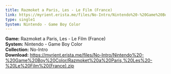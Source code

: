 ```yaml
---
title: Razmoket a Paris, Les - Le Film (France)
link: https://myrient.erista.me/files/No-Intro/Nintendo%20-%20Game%20Boy%20Color/Razmoket%20a%20Paris,%20Les%20-%20Le%20Film%20(France).zip
type: single1
System: Nintendo - Game Boy Color
---
```

<b>Game:</b> Razmoket a Paris, Les - Le Film (France)<br>
<b>System:</b> Nintendo - Game Boy Color<br>
<b>Collection:</b> No-Intro<br>
<b>Download:</b> https://myrient.erista.me/files/No-Intro/Nintendo%20-%20Game%20Boy%20Color/Razmoket%20a%20Paris,%20Les%20-%20Le%20Film%20(France).zip